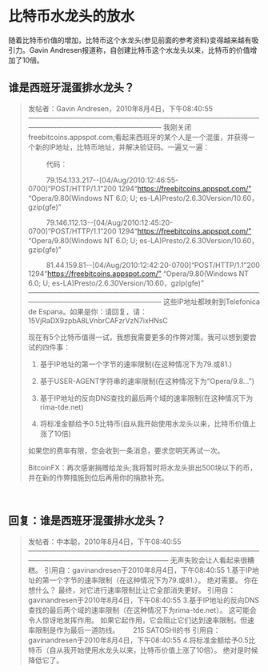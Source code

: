# 比特币水龙头的放水

随着比特币价值的增加，比特币这个水龙头(参见前面的参考资料)变得越来越有吸引力。Gavin Andresen报道称，自创建比特币这个水龙头以来，比特币的价值增加了10倍。

## 谁是西班牙混蛋排水龙头？

> 发帖者：Gavin Andresen，2010年8月4日，下午08:40:55
> ————————————————————————————————————————————————————
> 我刚关闭freebitcoins.appspot.com;看起来西班牙的某个人是一个混蛋，并获得一个新的IP地址，比特币地址，并解决验证码。一遍又一遍：
> 
> &emsp; &emsp; 代码：
> 
> &emsp; &emsp; 79.154.133.217--[04/Aug/2010:12:46:55-0700]“POST/HTTP/1.1”200 1294“https://freebitcoins.appspot.com/”
“Opera/9.80(Windows NT 6.0; U; es-LA)Presto/2.6.30Version/10.60，gzip(gfe)”
>
> &emsp; &emsp; 79.146.112.13--[04/Aug/2010:12:45:20-0700]“POST/HTTP/1.1”200 1294“https://freebitcoins.appspot.com/”
“Opera/9.80(Windows NT 6.0; U; es-LA)Presto/2.6.30Version/10.60，gzip(gfe)”
>
> &emsp; &emsp; 81.44.159.81--[04/Aug/2010:12:42:20-0700]“POST/HTTP/1.1”200 1294“https://freebitcoins.appspot.com/”
“Opera/9.80(Windows NT 6.0; U; es-LA)Presto/2.6.30Version/10.60，gzip(gfe)”
> &emsp; &emsp; ————————————————————————————————————————————————————
> 这些IP地址都映射到Telefonica de Espana。如果是你：请回复，请：15VjRaDX9zpbA8LVnbrCAFzrVzN7ixHNsC
>
> 现在有5个比特币值得一试，我想我需要更多的作弊对策。我可以想到要尝试的四件事：
> 
> 1. 基于IP地址的第一个字节的速率限制(在这种情况下为79.或81.)
>
> 2. 基于USER-AGENT字符串的速率限制(在这种情况下为“Opera/9.8...”)
>
> 3. 基于IP地址的反向DNS查找的最后两个域的速率限制(在这种情况下为rima-tde.net)
>
> 4. 将标准金额给予0.5比特币(自从我开始使用水龙头以来，比特币价值上涨了10倍)
>
> 如果您的费率有限，您会收到一条消息，要求您明天再试一次。
> 
> BitcoinFX：再次感谢捐赠给龙头;我将暂时将水龙头排出500块以下的币，并在新的作弊措施到位后再用你的捐款补充。

<br />

## 回复：谁是西班牙混蛋排水龙头？

> 发帖者：中本聪，2010年8月4日，下午08:40:55
> —————————————————————————————————————————————————————
无声失败会让人看起来很糟糕。
引用自：gavinandresen于2010年8月4日，下午08:40:55
1.基于IP地址的第一个字节的速率限制（在这种情况下为79.或81.）。
绝对需要。 你在想什么？ 最终，对它进行速率限制比让它全部消失更好。
引用自：gavinandresen于2010年8月4日，下午08:40:55
3.基于IP地址的反向DNS查找的最后两个域的速率限制（在这种情况下为rima-tde.net）。
这可能会令人惊讶地发挥作用。 如果它起作用，它会阻止它们达到速率限制，但速率限制是作为最后一道防线。
      215
SATOSHI的书
引用自：gavinandresen于2010年8月4日，下午08:40:55
4.将标准金额给予0.5比特币（自从我开始使用水龙头以来，比特币价值上涨了10倍）。
绝对是时候降低它了。













